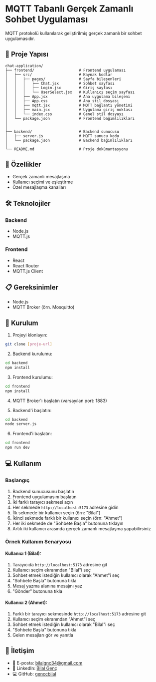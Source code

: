# MQTT Tabanlı Gerçek Zamanlı Sohbet Uygulaması

MQTT protokolü kullanılarak geliştirilmiş gerçek zamanlı bir sohbet uygulamasıdır.

## 📁 Proje Yapısı

```
chat-application/
├── frontend/                    # Frontend uygulaması
│   ├── src/                     # Kaynak kodlar
│   │   ├── pages/               # Sayfa bileşenleri
│   │   │   ├── Chat.jsx         # Sohbet sayfası
│   │   │   ├── Login.jsx        # Giriş sayfası
│   │   │   └── UserSelect.jsx   # Kullanıcı seçim sayfası
│   │   ├── App.jsx              # Ana uygulama bileşeni
│   │   ├── App.css              # Ana stil dosyası
│   │   ├── mqtt.jsx             # MQTT bağlantı yönetimi
│   │   ├── main.jsx             # Uygulama giriş noktası
│   │   └── index.css            # Genel stil dosyası
│   └── package.json             # Frontend bağımlılıkları
│
│
├── backend/                     # Backend sunucusu
│   ├── server.js                # MQTT sunucu kodu
│   └── package.json             # Backend bağımlılıkları
│
└── README.md                    # Proje dokümantasyonu
```

## 🚀 Özellikler

- Gerçek zamanlı mesajlaşma
- Kullanıcı seçimi ve eşleştirme
- Özel mesajlaşma kanalları

## 🛠️ Teknolojiler

### Backend

- Node.js
- MQTT.js

### Frontend

- React
- React Router
- MQTT.js Client

## 📋 Gereksinimler

- Node.js
- MQTT Broker (örn. Mosquitto)

## 🔧 Kurulum

1. Projeyi klonlayın:

```bash
git clone [proje-url]
```

2. Backend kurulumu:

```bash
cd backend
npm install
```

3. Frontend kurulumu:

```bash
cd frontend
npm install
```

4. MQTT Broker'ı başlatın (varsayılan port: 1883)

5. Backend'i başlatın:

```bash
cd backend
node server.js
```

6. Frontend'i başlatın:

```bash
cd frontend
npm run dev
```

## 💻 Kullanım

### Başlangıç

1. Backend sunucusunu başlatın
2. Frontend uygulamasını başlatın
3. İki farklı tarayıcı sekmesi açın
4. Her sekmede `http://localhost:5173` adresine gidin
5. İlk sekmede bir kullanıcı seçin (örn: "Bilal")
6. İkinci sekmede farklı bir kullanıcı seçin (örn: "Ahmet")
7. Her iki sekmede de "Sohbete Başla" butonuna tıklayın
8. Artık iki kullanıcı arasında gerçek zamanlı mesajlaşma yapabilirsiniz

### Örnek Kullanım Senaryosu

#### Kullanıcı 1 (Bilal):

1. Tarayıcıda `http://localhost:5173` adresine git
2. Kullanıcı seçim ekranından "Bilal"i seç
3. Sohbet etmek istediğin kullanıcı olarak "Ahmet"i seç
4. "Sohbete Başla" butonuna tıkla
5. Mesaj yazma alanına mesajını yaz
6. "Gönder" butonuna tıkla

#### Kullanıcı 2 (Ahmet):

1. Farklı bir tarayıcı sekmesinde `http://localhost:5173` adresine git
2. Kullanıcı seçim ekranından "Ahmet"i seç
3. Sohbet etmek istediğin kullanıcı olarak "Bilal"i seç
4. "Sohbete Başla" butonuna tıkla
5. Gelen mesajları gör ve yanıtla

## 📧 İletişim

- 📧 E-posta: bilalgnc34@gmail.com
- 🔗 LinkedIn: [Bilal Genç](https://www.linkedin.com/in/bilalgnc/)
- 💻 GitHub: [genccbilal](https://github.com/genccbilal/)
